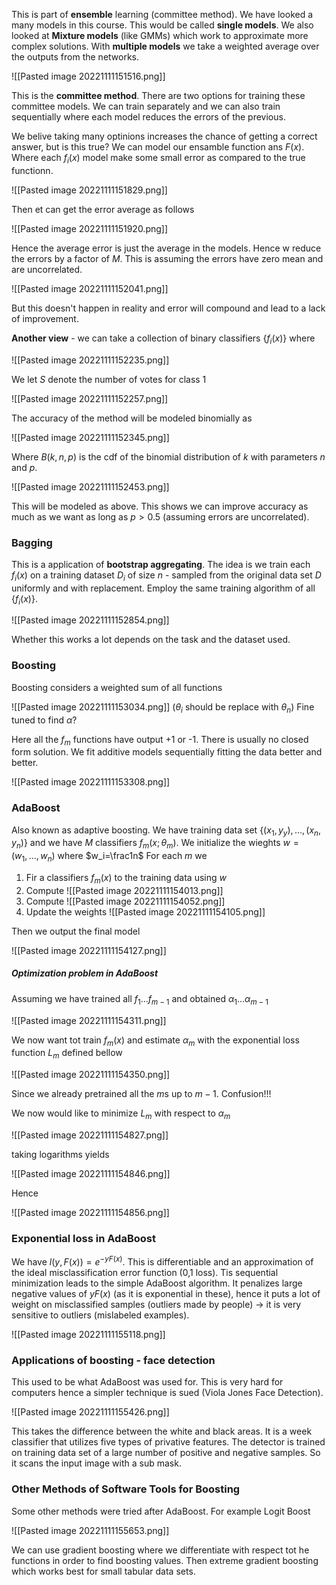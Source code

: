 This is part of **ensemble** learning (committee method). We have looked a many models in this course. This would be called **single models**. We also looked at **Mixture models** (like GMMs) which work to approximate more complex solutions. With **multiple models** we take a weighted average over the outputs from the networks.

![[Pasted image 20221111151516.png]]

This is the **committee method**. There are two options for training these committee models. We can train separately and we can also train sequentially where each model reduces the errors of the previous.

We belive taking many optinions increases the chance of getting a correct answer, but is this true? We can model our ensamble function ans $F(x)$. Where each $f_i(x)$ model make some small error as compared to the true functionn.

![[Pasted image 20221111151829.png]]

Then et can get the error average as follows

![[Pasted image 20221111151920.png]]

Hence the average error is just the average in the models. Hence w reduce the errors by a factor of $M$. This is assuming the errors have zero mean and are uncorrelated.

![[Pasted image 20221111152041.png]]

But this doesn't happen in reality and error will compound and lead to a lack of improvement.

**Another view** - we can take a collection of binary classifiers $\{f_i(x)\}$ where

![[Pasted image 20221111152235.png]]

We let $S$ denote the number of votes for class 1

![[Pasted image 20221111152257.png]]

The accuracy of the method will be modeled binomially as

![[Pasted image 20221111152345.png]]

Where $B(k,n,p)$ is the cdf of the binomial distribution of $k$ with parameters $n$ and $p$.

![[Pasted image 20221111152453.png]]

This will be modeled as above. This shows we can improve accuracy as much as we want as long as $p>0.5$ (assuming errors are uncorrelated).

### Bagging
This is a application of **bootstrap aggregating**. The idea is we train each $f_i(x)$ on a training dataset $D_i$ of size $n$ - sampled from the original data set $D$ uniformly and with replacement. Employ the same training algorithm of all $\{f_i(x)\}$.

![[Pasted image 20221111152854.png]]

Whether this works a lot depends on the task and the dataset used.

### Boosting
Boosting considers a weighted sum of all functions

![[Pasted image 20221111153034.png]]
($\theta_i$ should be replace with $\theta_n$)
Fine tuned to find $\alpha$?

Here all the $f_m$ functions have output +1 or -1. There is usually no closed form solution. We fit additive models sequentially fitting the data better and better.

![[Pasted image 20221111153308.png]]

### AdaBoost
Also known as adaptive boosting. We have training data set $\{(x_1,y_y),\dots,(x_n,y_n)\}$ and we have $M$ classifiers $f_m(x;\theta_m)$. We initialize the wieghts $w=(w_1,\dots,w_n)$ where $w_i=\frac1n$ For each $m$ we

1. Fir a classifiers $f_m(x)$ to the training data using $w$
2. Compute  ![[Pasted image 20221111154013.png]]
3. Compute ![[Pasted image 20221111154052.png]]
4. Update the weights ![[Pasted image 20221111154105.png]]

Then we output the final model 

![[Pasted image 20221111154127.png]]

##### Optimization problem in AdaBoost
Assuming we have trained all $f_1\dots f_{m-1}$ and obtained $\alpha_1\dots\alpha_{m-1}$

![[Pasted image 20221111154311.png]]

We now want tot train $f_m(x)$ and estimate $\alpha_m$ with the exponential loss function $L_m$ defined bellow

![[Pasted image 20221111154350.png]]

Since we already pretrained all the $m$s up to $m-1$. Confusion!!!

We now would like to minimize $L_m$ with respect to $\alpha_m$

![[Pasted image 20221111154827.png]]

taking logarithms yields

![[Pasted image 20221111154846.png]]

Hence

![[Pasted image 20221111154856.png]]

### Exponential loss in AdaBoost
We have $l(y,F(x))=e^{-yF(x)}$. This is differentiable and an approximation of the ideal misclassification error function (0,1 loss). Tis sequential minimization leads to the simple AdaBoost algorithm. It penalizes large negative values of $yF(x)$ (as it is exponential in these), hence it puts a lot of weight on misclassified samples (outliers made by people) $\to$ it is very sensitive to outliers (mislabeled examples).

![[Pasted image 20221111155118.png]]

### Applications of boosting - face detection
This used to be what AdaBoost was used for. This is very hard for computers hence a simpler technique is sued (Viola Jones Face Detection).

![[Pasted image 20221111155426.png]]

This takes the difference between the white and black areas. It is a week classifier that utilizes five types of privative features. The detector is trained on training data set of a large number of positive and negative samples. So it scans the input image with a sub mask.

### Other Methods of Software Tools for Boosting
Some other methods were tried after AdaBoost. For example Logit Boost

![[Pasted image 20221111155653.png]]

We can use gradient boosting where we differentiate with respect tot he functions in order to find boosting values. Then extreme gradient boosting which works best for small tabular data sets.